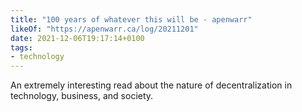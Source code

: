 ```yaml
---
title: "100 years of whatever this will be - apenwarr"
likeOf: "https://apenwarr.ca/log/20211201"
date: 2021-12-06T19:17:14+0100
tags:
- technology
---
```

An extremely interesting read about the nature of decentralization in technology, business, and society.